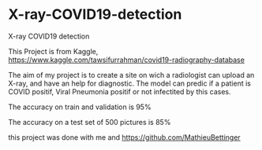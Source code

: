 # X-ray-COVID19-detection
X-ray COVID19 detection

This Project is from Kaggle, https://www.kaggle.com/tawsifurrahman/covid19-radiography-database

The aim of my project is to create a site on wich a radiologist can upload an X-ray, and have an help for diagnostic.
The model can predic if a patient is COVID positif, Viral Pneumonia positif or not infectited by this cases.

The accuracy on train and validation is 95%

The accuracy on a test set of 500 pictures is 85%

this project was done with me and https://github.com/MathieuBettinger

